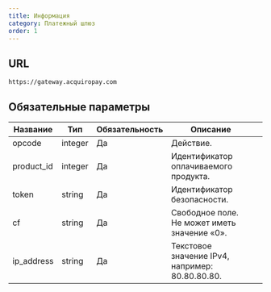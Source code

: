 ```yaml
---
title: Информация
category: Платежный шлюз
order: 1
---
```


## URL

    https://gateway.acquiropay.com

## Обязательные параметры

| Название   | Тип     | Обязательность | Описание                                        |   |
|------------|---------|----------------|-------------------------------------------------|---|
| opcode     | integer | Да             | Действие.                                       |   |
| product_id | integer | Да             | Идентификатор оплачиваемого продукта.           |   |
| token      | string  | Да             | Идентификатор безопасности.                     |   |
| cf         | string  | Да             | Свободное поле. Не может иметь значение «0».    |   |
| ip_address | string  | Да             | Текстовое значение IPv4, например: 80.80.80.80. |   |